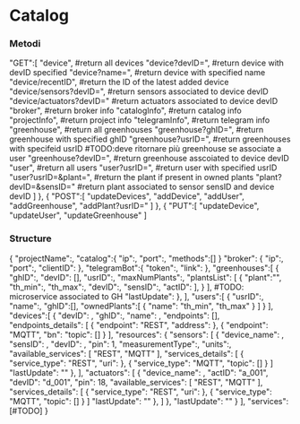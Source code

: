 # Catalog

### Metodi
"GET":[
                "device",   #return all devices
                "device?devID=",    #return device with devID specified
                "device?name=", #return device with specified name
                "device/recentID",  #return the ID of the latest added device
                "device/sensors?devID=",    #return sensors associated to device devID
                "device/actuators?devID="   #return actuators associated to device devID
                "broker",   #return broker info
                "catalogInfo",  #return catalog info
                "projectInfo",  #return project info
                "telegramInfo", #return telegram info
                "greenhouse",   #return all greenhouses
                "greenhouse?ghID=", #return greenhouse with specified ghID
                "greenhouse?usrID=",    #return greenhouses with specifeid usrID #TODO:deve ritornare più greenhouse se associate a user
                "greenhouse?devID=",    #return greenhouse asscoiated to device devID
                "user", #return all users
                "user?usrID=", #return user with specified usrID
                "user?usrID=&plant=",   #return the plant if present in owned plants
                "plant?devID=&sensID="  #return plant associated to sensor sensID and device devID
            ]
        },
        {
            "POST":[
                "updateDevices",
                "addDevice",
                "addUser",
                "addGreenhouse",
                "addPlant?usrID="
            ]
        },
        {
            "PUT":[
                "updateDevice",
                "updateUser",
                "updateGreenhouse"
            ]

### Structure
{
    "projectName":,
    "catalog":{
        "ip":,
        "port":,
        "methods":[]
    }
    "broker": {
        "ip":,
        "port":,
        "clientID":
    },
    "telegramBot":{
        "token":,
        "link":
    },
    "greenhouses":[
        {
            "ghID":,
            "devID": [],
            "usrID":,
            "maxNumPlants":,
            "plantsList": [
                {
                    "plant":"",
                    "th_min":,
                    "th_max":,
                    "devID":, 
                    "sensID":,
                    "actID":
                ],
                }
            ],
            #TODO: microservice associated to GH
            "lastUpdate":
        },
    ],
    "users":[
        {
            "usrID":,
            "name":,
            "ghID":[],
            "ownedPlants":[
                {
                    "name":
                    "th_min",
                    "th_max"
                }
            ]
        }
    ],
    "devices":[
        {
            "devID": ,
            "ghID":,
            "name": ,
            "endpoints": [],
            "endpoints_details": [
                {
                    "endpoint": "REST",
                    "address":
                },
                {
                    "endpoint": "MQTT",
                    "bn":
                    "topic": []
                }
            ],
            "resources": {
                "sensors": [
                    {
                        "device_name": ,
                        "sensID": ,
                        "devID": ,
                        "pin": 1,
                        "measurementType":,
                        "units":,
                        "available_services": [
                            "REST",
                            "MQTT"
                        ],
                        "services_details": [
                            {
                                "service_type": "REST",
                                "uri":
                            },
                            {
                                "service_type": "MQTT",
                                "topic": []
                            }
                        ]
                        "lastUpdate": ""
                    },
                ],
                "actuators": [
                    {
                        "device_name": ,
                        "actID": "a_001",
                        "devID": "d_001",
                        "pin": 18,
                        "available_services": [
                            "REST",
                            "MQTT"
                        ],
                        "services_details": [
                            {
                                "service_type": "REST",
                                "uri":
                            },
                            {
                                "service_type": "MQTT",
                                "topic": []
                            }
                        ]
                        "lastUpdate": ""
                    },
                ]
            },
            "lastUpdate": ""
        }
    ],
    "services":[#TODO]
}
